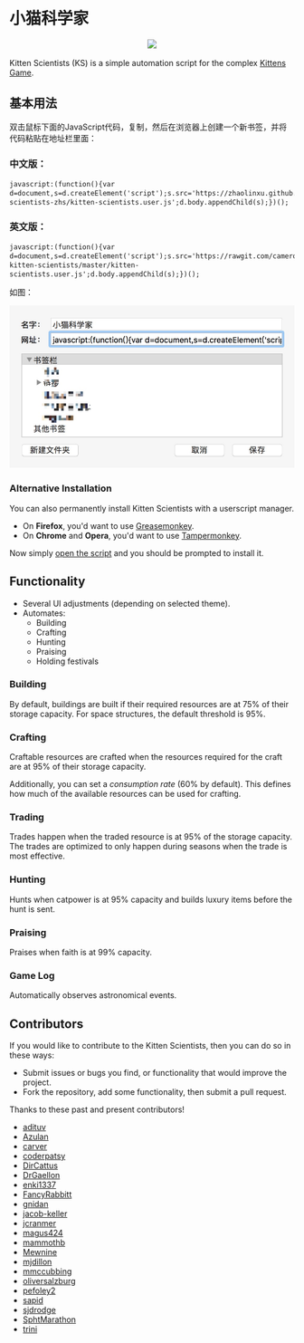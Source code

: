# 小猫科学家

<p align="center"><img src="https://i.imgur.com/AWHGIGH.jpg" /></p>

Kitten Scientists (KS) is a simple automation script for the complex [Kittens Game](http://bloodrizer.ru/games/kittens/).

## 基本用法

双击鼠标下面的JavaScript代码，复制，然后在浏览器上创建一个新书签，并将代码粘贴在地址栏里面：

### 中文版：

    javascript:(function(){var d=document,s=d.createElement('script');s.src='https://zhaolinxu.github.io/kitten-scientists-zhs/kitten-scientists.user.js';d.body.appendChild(s);})();

### 英文版：

    javascript:(function(){var d=document,s=d.createElement('script');s.src='https://rawgit.com/cameroncondry/cbc-kitten-scientists/master/kitten-scientists.user.js';d.body.appendChild(s);})();

如图：

![书签截图](help.png "书签截图")

### Alternative Installation

You can also permanently install Kitten Scientists with a userscript manager.

- On **Firefox**, you'd want to use [Greasemonkey](https://addons.mozilla.org/en-US/firefox/addon/greasemonkey/).
- On **Chrome** and **Opera**, you'd want to use [Tampermonkey](https://chrome.google.com/webstore/detail/tampermonkey/dhdgffkkebhmkfjojejmpbldmpobfkfo).

Now simply [open the script](https://raw.githubusercontent.com/cameroncondry/cbc-kitten-scientists/master/kitten-scientists.user.js) and you should be prompted to install it. 

## Functionality

- Several UI adjustments (depending on selected theme).
- Automates:
    - Building
    - Crafting
    - Hunting
    - Praising
    - Holding festivals

### Building

By default, buildings are built if their required resources are at 75% of their storage capacity. For space structures,
the default threshold is 95%.

### Crafting

Craftable resources are crafted when the resources required for the craft are at 95% of their storage capacity.
 
Additionally, you can set a *consumption rate* (60% by default). This defines how much of the available resources can be
used for crafting.

### Trading

Trades happen when the traded resource is at 95% of the storage capacity. The trades are optimized to only happen during
seasons when the trade is most effective.

### Hunting

Hunts when catpower is at 95% capacity and builds luxury items before the hunt is sent.

### Praising

Praises when faith is at 99% capacity.

### Game Log

Automatically observes astronomical events.

## Contributors

If you would like to contribute to the Kitten Scientists, then you can do so in these ways:

- Submit issues or bugs you find, or functionality that would improve the project.
- Fork the repository, add some functionality, then submit a pull request.

Thanks to these past and present contributors!

- [adituv](https://github.com/adituv)
- [Azulan](https://www.reddit.com/user/Azulan)
- [carver](https://github.com/carver)
- [coderpatsy](https://github.com/coderpatsy)
- [DirCattus](https://www.reddit.com/user/DirCattus)
- [DrGaellon](https://github.com/DrGaellon)
- [enki1337](https://github.com/enki1337)
- [FancyRabbitt](https://www.reddit.com/user/FancyRabbitt)
- [gnidan](https://github.com/gnidan)
- [jacob-keller](https://github.com/jacob-keller)
- [jcranmer](https://github.com/jcranmer)
- [magus424](https://github.com/magus424)
- [mammothb](https://github.com/mammothb)
- [Mewnine](https://www.reddit.com/user/Mewnine)
- [mjdillon](https://github.com/mjdillon)
- [mmccubbing](https://github.com/mmccubbing)
- [oliversalzburg](https://github.com/oliversalzburg)
- [pefoley2](https://www.reddit.com/user/pefoley2)
- [sapid](https://github.com/sapid)
- [sjdrodge](https://github.com/sjdrodge)
- [SphtMarathon](https://www.reddit.com/user/SphtMarathon)
- [trini](https://github.com/trini)

